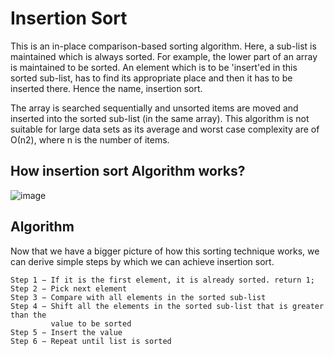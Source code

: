 
# Insertion Sort

This is an in-place comparison-based sorting algorithm. Here, a sub-list is maintained which is always sorted.
For example, the lower part of an array is maintained to be sorted. An element which is to be 'insert'ed in this sorted sub-list, 
has to find its appropriate place and then it has to be inserted there. Hence the name, insertion sort.

The array is searched sequentially and unsorted items are moved and inserted into the sorted sub-list (in the same array).
This algorithm is not suitable for large data sets as its average and worst case complexity are of Ο(n2), where n is the number of items.

##  How insertion sort Algorithm works?

![image](https://user-images.githubusercontent.com/47218880/52731013-5338dc00-2f82-11e9-9df4-5d7034dd5559.png)

## Algorithm
Now that we have a bigger picture of how this sorting technique works,  we can derive simple steps by which we can achieve insertion sort.
```
Step 1 − If it is the first element, it is already sorted. return 1;
Step 2 − Pick next element
Step 3 − Compare with all elements in the sorted sub-list
Step 4 − Shift all the elements in the sorted sub-list that is greater than the 
         value to be sorted
Step 5 − Insert the value
Step 6 − Repeat until list is sorted
```
